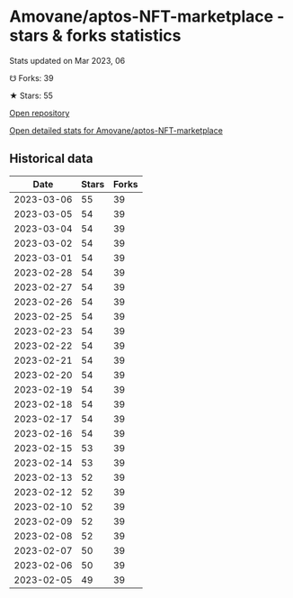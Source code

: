 # Amovane/aptos-NFT-marketplace - stars & forks statistics

Stats updated on Mar 2023, 06

☋ Forks: 39

★ Stars: 55

[Open repository](https://github.com/Amovane/aptos-NFT-marketplace)

[Open detailed stats for Amovane/aptos-NFT-marketplace](https://reviewgithub.com/rep/Amovane/aptos-NFT-marketplace)

## Historical data
| Date | Stars | Forks |
|------|-------|-------|
| 2023-03-06 | 55 | 39 | 
| 2023-03-05 | 54 | 39 | 
| 2023-03-04 | 54 | 39 | 
| 2023-03-02 | 54 | 39 | 
| 2023-03-01 | 54 | 39 | 
| 2023-02-28 | 54 | 39 | 
| 2023-02-27 | 54 | 39 | 
| 2023-02-26 | 54 | 39 | 
| 2023-02-25 | 54 | 39 | 
| 2023-02-23 | 54 | 39 | 
| 2023-02-22 | 54 | 39 | 
| 2023-02-21 | 54 | 39 | 
| 2023-02-20 | 54 | 39 | 
| 2023-02-19 | 54 | 39 | 
| 2023-02-18 | 54 | 39 | 
| 2023-02-17 | 54 | 39 | 
| 2023-02-16 | 54 | 39 | 
| 2023-02-15 | 53 | 39 | 
| 2023-02-14 | 53 | 39 | 
| 2023-02-13 | 52 | 39 | 
| 2023-02-12 | 52 | 39 | 
| 2023-02-10 | 52 | 39 | 
| 2023-02-09 | 52 | 39 | 
| 2023-02-08 | 52 | 39 | 
| 2023-02-07 | 50 | 39 | 
| 2023-02-06 | 50 | 39 | 
| 2023-02-05 | 49 | 39 | 

